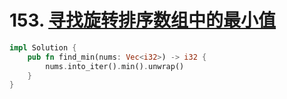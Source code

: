 # 153. [寻找旋转排序数组中的最小值](https://leetcode-cn.com/problems/find-minimum-in-rotated-sorted-array/)

```rust
impl Solution {
    pub fn find_min(nums: Vec<i32>) -> i32 {
        nums.into_iter().min().unwrap()
    }
}
```

